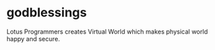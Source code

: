 # godblessings

Lotus Programmers creates Virtual World which makes physical world happy and secure.
